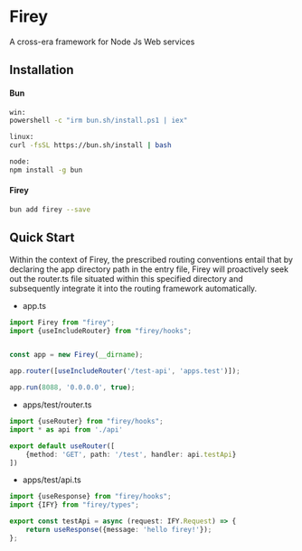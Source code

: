 # Firey

A cross-era framework for Node Js Web services

## Installation

#### Bun
```bash
win:
powershell -c "irm bun.sh/install.ps1 | iex"

linux:
curl -fsSL https://bun.sh/install | bash

node:
npm install -g bun
```

#### Firey

```bash
bun add firey --save
```

## Quick Start

Within the context of Firey, the prescribed routing conventions entail that by declaring the app directory path in the
entry file, Firey will proactively seek out the router.ts file situated within this specified directory and
subsequently integrate it into the routing framework automatically.

- app.ts

```ts
import Firey from "firey";
import {useIncludeRouter} from "firey/hooks";


const app = new Firey(__dirname);

app.router([useIncludeRouter('/test-api', 'apps.test')]);

app.run(8088, '0.0.0.0', true);
```

- apps/test/router.ts

```ts
import {useRouter} from "firey/hooks";
import * as api from './api'

export default useRouter([
    {method: 'GET', path: '/test', handler: api.testApi}
])
```

- apps/test/api.ts

```ts
import {useResponse} from "firey/hooks";
import {IFY} from "firey/types";

export const testApi = async (request: IFY.Request) => {
    return useResponse({message: 'hello firey!'});
};
```
